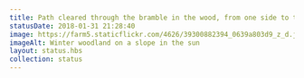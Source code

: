 ```yaml
---
title: Path cleared through the bramble in the wood, from one side to the other
statusDate: 2018-01-31 21:28:40
image: https://farm5.staticflickr.com/4626/39300882394_0639a803d9_z_d.jpg
imageAlt: Winter woodland on a slope in the sun
layout: status.hbs
collection: status
---
```

